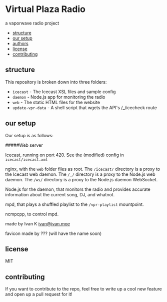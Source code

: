 Virtual Plaza Radio
===

a vaporwave radio project


* [structure](#structure)
* [our setup](#setup)
* [authors](#authors)
* [license](#license)
* [contributing](#contributing)

<a name='structure'></a>

structure
---

This repository is broken down into three folders:

* `icecast` - The Icecast XSL files and sample config
* `daemon` - Node.js app for monitoring the radio
* `web` - The static HTML files for the website
* `update-vpr-data` - A shell script that wgets the API's /_/icecheck route

<a name='setup'></a>

our setup
---

Our setup is as follows:

#####Web server

Icecast, running on port 420. See the (modified) config in `icecast/icecast.xml`

nginx, with the `web` folder files as root.
The `/icecast/` directory is a proxy to the Icecast web daemon.
The `/_/` directory is a proxy to the Node.js web daemon.
The `/ws/` directory is a proxy to the Node.js daemon WebSocket.

Node.js for the daemon, that monitors the radio and provides accurate
information about the current song, DJ, and whatnot.

mpd, that plays a shuffled playlist to the `/vpr-playlist` mountpoint.

ncmpcpp, to control mpd.

<a name='authors'></a>

made by Ivan K <ivan@ivan.moe>

favicon made by ??? (will have the name soon)


<a name='license'></a>

license
---

MIT

<a name='contributing'></a>

contributing
---

If you want to contribute to the repo, feel free to write up a cool new feature
and open up a pull request for it!
